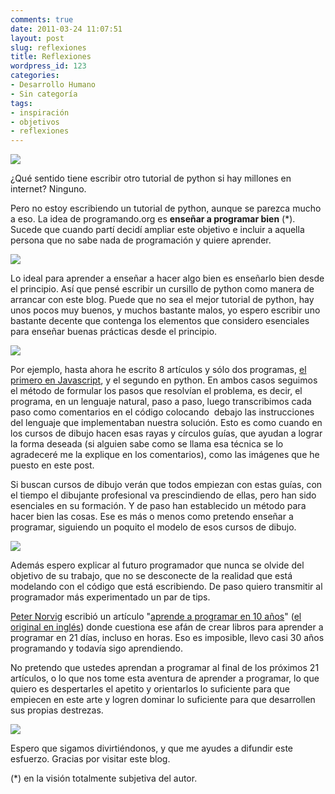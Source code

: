 ```yaml
---
comments: true
date: 2011-03-24 11:07:51
layout: post
slug: reflexiones
title: Reflexiones
wordpress_id: 123
categories:
- Desarrollo Humano
- Sin categoría
tags:
- inspiración
- objetivos
- reflexiones
---
```


![](/images/2011/03/manga1-150x150.jpg)

¿Qué sentido tiene escribir otro tutorial de python si hay millones en internet? Ninguno.

Pero no estoy escribiendo un tutorial de python, aunque se parezca mucho a eso. La idea de programando.org es **enseñar a programar bien** (*). Sucede que cuando partí decidí ampliar este objetivo e incluir a aquella persona que no sabe nada de programación y quiere aprender.

![](/images/2011/03/manga2-150x150.jpg)

Lo ideal para aprender a enseñar a hacer algo bien es enseñarlo bien desde el principio. Así que pensé escribir un cursillo de python como manera de arrancar con este blog. Puede que no sea el mejor tutorial de python, hay unos pocos muy buenos, y muchos bastante malos, yo espero escribir uno bastante decente que contenga los elementos que considero esenciales para enseñar buenas prácticas desde el principio.

![](/images/2011/03/manga3-150x150.jpg)

Por ejemplo, hasta ahora he escrito 8 artículos y sólo dos programas, [el primero en Javascript](/blog/2011/03/05/mi-primer-programa.html), y el segundo en python. En ambos casos seguimos el método de formular los pasos que resolvían el problema, es decir, el programa, en un lenguaje natural, paso a paso, luego transcribimos cada paso como comentarios en el código colocando  debajo las instrucciones del lenguaje que implementaban nuestra solución. Esto es como cuando en los cursos de dibujo hacen esas rayas y círculos guías, que ayudan a lograr la forma deseada (si alguien sabe como se llama esa técnica se lo agradeceré me la explique en los comentarios), como las imágenes que he puesto en este post.

Si buscan cursos de dibujo verán que todos empiezan con estas guías, con el tiempo el dibujante profesional va prescindiendo de ellas, pero han sido esenciales en su formación. Y de paso han establecido un método para hacer bien las cosas. Ese es más o menos como pretendo enseñar a programar, siguiendo un poquito el modelo de esos cursos de dibujo.

[![](/images/2011/03/manga4-150x150.jpg)](/images/2011/03/manga4.jpg)

Además espero explicar al futuro programador que nunca se olvide del objetivo de su trabajo, que no se desconecte de la realidad que está modelando con el código que está escribiendo. De paso quiero transmitir al programador más experimentado un par de tips.

[Peter Norvig](http://norvig.com/) escribió un artículo "[aprende a programar en 10 años](http://loro.sourceforge.net/notes/21-dias.html)" ([el original en inglés](http://norvig.com/21-days.html)) donde cuestiona ese afán de crear libros para aprender a programar en 21 días, incluso en horas. Eso es imposible, llevo casi 30 años programando y todavía sigo aprendiendo.

No pretendo que ustedes aprendan a programar al final de los próximos 21 artículos, o lo que nos tome esta aventura de aprender a programar, lo que quiero es despertarles el apetito y orientarlos lo suficiente para que empiecen en este arte y logren dominar lo suficiente para que desarrollen sus propias destrezas.

[![](http://www.programando.org/blog/wp-content/uploads/2011/03/manga5-150x150.jpg)](http://www.programando.org/blog/wp-content/uploads/2011/03/manga5.jpg)

Espero que sigamos divirtiéndonos, y que me ayudes a difundir este esfuerzo. Gracias por visitar este blog.

(*) en la visión totalmente subjetiva del autor.
